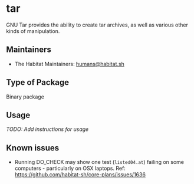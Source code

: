 # tar

GNU Tar provides the ability to create tar archives, as well as various other kinds of manipulation.

## Maintainers

* The Habitat Maintainers: <humans@habitat.sh>

## Type of Package

Binary package

## Usage

*TODO: Add instructions for usage*

## Known issues
* Running DO_CHECK may show one test (`listed04.at`) failing on some computers - particularly on OSX laptops. Ref: https://github.com/habitat-sh/core-plans/issues/1636 
